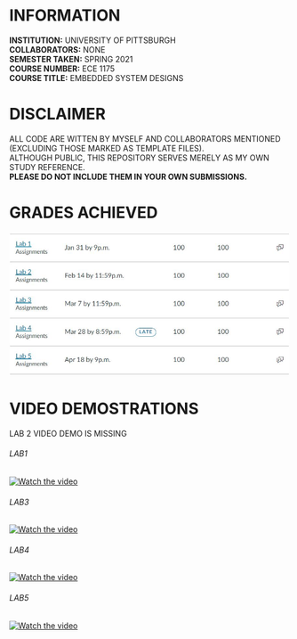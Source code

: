 # INFORMATION
__INSTITUTION:__ UNIVERSITY OF PITTSBURGH  
__COLLABORATORS:__  NONE   
__SEMESTER TAKEN:__ SPRING 2021   
__COURSE NUMBER:__  ECE 1175  
__COURSE TITLE:__   EMBEDDED SYSTEM DESIGNS 

# DISCLAIMER
ALL CODE ARE WITTEN BY MYSELF AND COLLABORATORS MENTIONED (EXCLUDING THOSE MARKED AS TEMPLATE FILES).  
ALTHOUGH PUBLIC, THIS REPOSITORY SERVES MERELY AS MY OWN STUDY REFERENCE.  
__PLEASE DO NOT INCLUDE THEM IN YOUR OWN SUBMISSIONS.__  

# GRADES ACHIEVED
![alt text](https://github.com/chien916/SPRN2021_ECE1175/blob/main/_g.jpg?raw=true)

# VIDEO DEMOSTRATIONS
LAB 2 VIDEO DEMO IS MISSING
###### LAB1
[![Watch the video](https://img.youtube.com/vi/sN2ozpEkl9s/maxresdefault.jpg)](https://youtu.be/sN2ozpEkl9s)
###### LAB3
[![Watch the video](https://img.youtube.com/vi/9eM853CAv6I/maxresdefault.jpg)](https://youtu.be/9eM853CAv6I)
###### LAB4
[![Watch the video](https://img.youtube.com/vi/QL19Y8XV_3A/maxresdefault.jpg)](https://youtu.be/QL19Y8XV_3A)
###### LAB5
[![Watch the video](https://img.youtube.com/vi/CUYxpJGVAXE/maxresdefault.jpg)](https://youtu.be/CUYxpJGVAXE)
